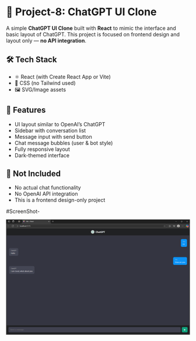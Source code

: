 # 💬 Project-8: ChatGPT UI Clone

A simple **ChatGPT UI Clone** built with **React** to mimic the interface and basic layout of ChatGPT. This project is focused on frontend design and layout only — **no API integration**.

## 🛠️ Tech Stack

- ⚛️ React (with Create React App or Vite)
- 🎨 CSS (no Tailwind used)
- 🖼️ SVG/Image assets

## 📁 Features

- UI layout similar to OpenAI’s ChatGPT
- Sidebar with conversation list
- Message input with send button
- Chat message bubbles (user & bot style)
- Fully responsive layout
- Dark-themed interface

## 🚫 Not Included

- No actual chat functionality
- No OpenAI API integration
- This is a frontend design-only project

#ScreenShot-

![ChatGPT UI Clone Screenshot](https://github.com/anishrajpoot/Project-8_chatGPT_Clone/blob/f624db15728bfd41c2b0fdd0856a99e7f2bd507e/Project-8/src/assets/Screenshot%202025-06-16%20115842.png)


